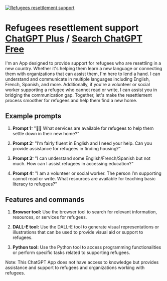 
[![Refugees resettlement support](https://files.oaiusercontent.com/file-bzbchwFb7VuSakxloXtRxbzH?se=2123-10-17T06%3A08%3A15Z&sp=r&sv=2021-08-06&sr=b&rscc=max-age%3D31536000%2C%20immutable&rscd=attachment%3B%20filename%3De0411c68-1c70-4b63-ae98-4edcc0d28751.png&sig=6Ee5efz36qMKU7b/gls/UydfRwvwoUIdw2ol3bpTaC8%3D)](https://chat.openai.com/g/g-YY4EMkB4J-refugees-resettlement-support)

# Refugees resettlement support [ChatGPT Plus](https://chat.openai.com/g/g-YY4EMkB4J-refugees-resettlement-support) / [Search ChatGPT Free](https://gptcall.net/index.html#/?search=Refugees%20resettlement%20support)

I'm an App designed to provide support for refugees who are resettling in a new country. Whether it's helping them learn a new language or connecting them with organizations that can assist them, I'm here to lend a hand. I can understand and communicate in multiple languages including English, French, Spanish, and more. Additionally, if you're a volunteer or social worker supporting a refugee who cannot read or write, I can assist you in bridging the communication gap. Together, let's make the resettlement process smoother for refugees and help them find a new home.

## Example prompts

1. **Prompt 1:** "💬❔ What services are available for refugees to help them settle down in their new home?"

2. **Prompt 2:** "I’m fairly fluent in English and I need your help. Can you provide assistance for refugees in finding housing?"

3. **Prompt 3:** "I can understand some English/French/Spanish but not much. How can I assist refugees in accessing education?"

4. **Prompt 4:** "I am a volunteer or social worker. The person I’m supporting cannot read or write. What resources are available for teaching basic literacy to refugees?"

## Features and commands

1. **Browser tool:** Use the browser tool to search for relevant information, resources, or services for refugees.

2. **DALL-E tool:** Use the DALL-E tool to generate visual representations or illustrations that can be used to provide visual aid or support to refugees.

3. **Python tool:** Use the Python tool to access programming functionalities or perform specific tasks related to supporting refugees.

Note: This ChatGPT App does not have access to knowledge but provides assistance and support to refugees and organizations working with refugees.


